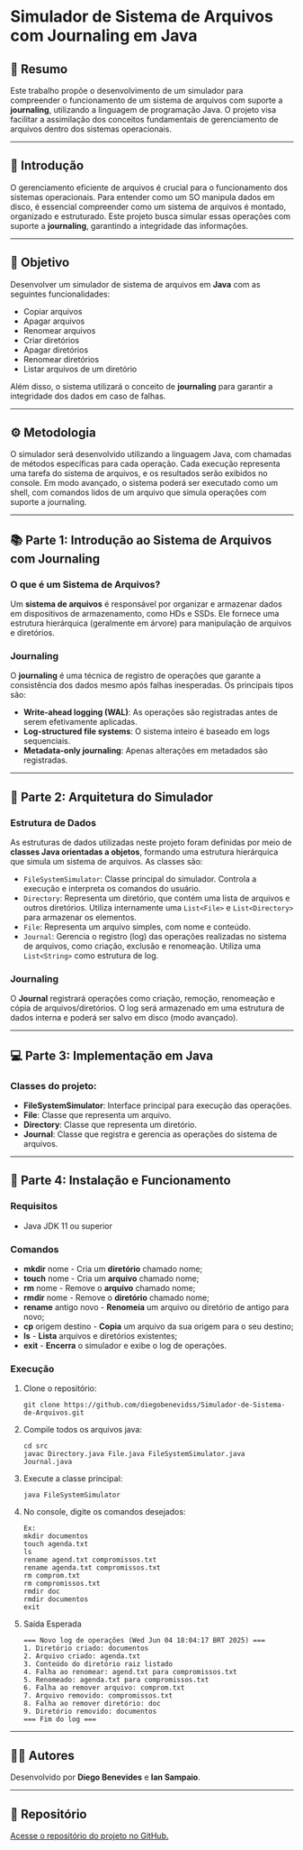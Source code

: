 # Simulador de Sistema de Arquivos com Journaling em Java

## 📝 Resumo

Este trabalho propõe o desenvolvimento de um simulador para compreender o funcionamento de um sistema de arquivos com suporte a **journaling**, utilizando a linguagem de programação Java. O projeto visa facilitar a assimilação dos conceitos fundamentais de gerenciamento de arquivos dentro dos sistemas operacionais.

---

## 📌 Introdução

O gerenciamento eficiente de arquivos é crucial para o funcionamento dos sistemas operacionais. Para entender como um SO manipula dados em disco, é essencial compreender como um sistema de arquivos é montado, organizado e estruturado. Este projeto busca simular essas operações com suporte a **journaling**, garantindo a integridade das informações.

---

## 🎯 Objetivo

Desenvolver um simulador de sistema de arquivos em **Java** com as seguintes funcionalidades:

- Copiar arquivos
- Apagar arquivos
- Renomear arquivos
- Criar diretórios
- Apagar diretórios
- Renomear diretórios
- Listar arquivos de um diretório

Além disso, o sistema utilizará o conceito de **journaling** para garantir a integridade dos dados em caso de falhas.

---

## ⚙️ Metodologia

O simulador será desenvolvido utilizando a linguagem Java, com chamadas de métodos específicas para cada operação. Cada execução representa uma tarefa do sistema de arquivos, e os resultados serão exibidos no console. Em modo avançado, o sistema poderá ser executado como um shell, com comandos lidos de um arquivo que simula operações com suporte a journaling.

---

## 📚 Parte 1: Introdução ao Sistema de Arquivos com Journaling

### O que é um Sistema de Arquivos?

Um **sistema de arquivos** é responsável por organizar e armazenar dados em dispositivos de armazenamento, como HDs e SSDs. Ele fornece uma estrutura hierárquica (geralmente em árvore) para manipulação de arquivos e diretórios.

### Journaling

O **journaling** é uma técnica de registro de operações que garante a consistência dos dados mesmo após falhas inesperadas. Os principais tipos são:

- **Write-ahead logging (WAL)**: As operações são registradas antes de serem efetivamente aplicadas.
- **Log-structured file systems**: O sistema inteiro é baseado em logs sequenciais.
- **Metadata-only journaling**: Apenas alterações em metadados são registradas.

---

## 🧱 Parte 2: Arquitetura do Simulador

### Estrutura de Dados

As estruturas de dados utilizadas neste projeto foram definidas por meio de **classes Java orientadas a objetos**, formando uma estrutura hierárquica que simula um sistema de arquivos. As classes são:

- `FileSystemSimulator`: Classe principal do simulador. Controla a execução e interpreta os comandos do usuário.
- `Directory`: Representa um diretório, que contém uma lista de arquivos e outros diretórios. Utiliza internamente uma `List<File>` e `List<Directory>` para armazenar os elementos.
- `File`: Representa um arquivo simples, com nome e conteúdo.
- `Journal`: Gerencia o registro (log) das operações realizadas no sistema de arquivos, como criação, exclusão e renomeação. Utiliza uma `List<String>` como estrutura de log.

### Journaling

O **Journal** registrará operações como criação, remoção, renomeação e cópia de arquivos/diretórios. O log será armazenado em uma estrutura de dados interna e poderá ser salvo em disco (modo avançado).

---

## 💻 Parte 3: Implementação em Java

### Classes do projeto:

- **FileSystemSimulator**: Interface principal para execução das operações.
- **File**: Classe que representa um arquivo.
- **Directory**: Classe que representa um diretório.
- **Journal**: Classe que registra e gerencia as operações do sistema de arquivos.

---

## 🔧 Parte 4: Instalação e Funcionamento

### Requisitos

- Java JDK 11 ou superior

### Comandos

- **mkdir** nome - Cria um **diretório** chamado nome;
- **touch** nome - Cria um **arquivo** chamado nome;
- **rm** nome - Remove o **arquivo** chamado nome;
- **rmdir** nome - Remove o **diretório** chamado nome;
- **rename** antigo novo - **Renomeia** um arquivo ou diretório de antigo para novo;
- **cp** origem destino - **Copia** um arquivo da sua origem para o seu destino;
- **ls** - **Lista** arquivos e diretórios existentes;
- **exit** - **Encerra** o simulador e exibe o log de operações.

### Execução

1. Clone o repositório:
   ```
   git clone https://github.com/diegobenevidss/Simulador-de-Sistema-de-Arquivos.git
   ```   

2. Compile todos os arquivos java:
   ```
   cd src
   javac Directory.java File.java FileSystemSimulator.java Journal.java
   ```

3. Execute a classe principal:
   ```
   java FileSystemSimulator
   ```
   
4. No console, digite os comandos desejados:
   ```
   Ex: 
   mkdir documentos
   touch agenda.txt
   ls
   rename agend.txt compromissos.txt
   rename agenda.txt compromissos.txt
   rm comprom.txt
   rm compromissos.txt
   rmdir doc
   rmdir documentos
   exit
   ```

5. Saída Esperada
   ```
   === Novo log de operações (Wed Jun 04 18:04:17 BRT 2025) ===
   1. Diretório criado: documentos
   2. Arquivo criado: agenda.txt
   3. Conteúdo do diretório raiz listado
   4. Falha ao renomear: agend.txt para compromissos.txt
   5. Renomeado: agenda.txt para compromissos.txt
   6. Falha ao remover arquivo: comprom.txt
   7. Arquivo removido: compromissos.txt
   8. Falha ao remover diretório: doc
   9. Diretório removido: documentos
   === Fim do log ===
   ```

---

## 👨‍💻 Autores
Desenvolvido por **Diego Benevides** e **Ian Sampaio**.

---

## 🔗 Repositório

[Acesse o repositório do projeto no GitHub.](https://github.com/diegobenevidss/Simulador-de-Sistema-de-Arquivos)